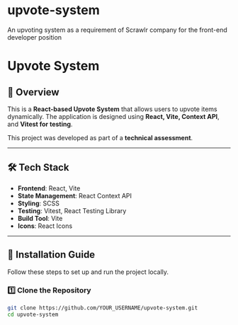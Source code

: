# upvote-system
An upvoting system as a requirement of Scrawlr company for the front-end developer position
# Upvote System

## 📌 Overview
This is a **React-based Upvote System** that allows users to upvote items dynamically. The application is designed using **React, Vite, Context API**, and **Vitest for testing**.

This project was developed as part of a **technical assessment**.

---

## 🛠 Tech Stack
- **Frontend**: React, Vite
- **State Management**: React Context API
- **Styling**: SCSS
- **Testing**: Vitest, React Testing Library
- **Build Tool**: Vite
- **Icons**: React Icons

---

## 🚀 Installation Guide
Follow these steps to set up and run the project locally.

### **1️⃣ Clone the Repository**
```sh
git clone https://github.com/YOUR_USERNAME/upvote-system.git
cd upvote-system
